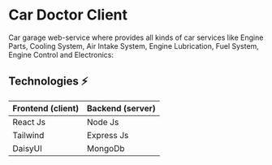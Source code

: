 # Car Doctor Client

Car garage web-service where provides all kinds of car services like Engine Parts, Cooling System, Air Intake System, Engine Lubrication, Fuel System, Engine Control and Electronics:

## Technologies ⚡

| Frontend (client) | Backend (server)        |
|:--------------|:------------------------------|
| React Js      | Node Js                       |
| Tailwind      | Express Js                    |
| DaisyUI       | MongoDb                       |